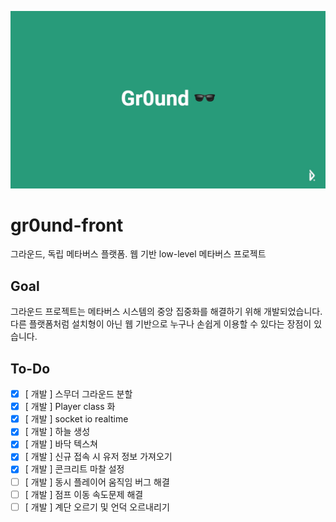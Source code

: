 ![head](./head.jpg)

# gr0und-front
그라운드, 독립 메타버스 플랫폼. 웹 기반 low-level 메타버스 프로젝트

## Goal
그라운드 프로젝트는 메타버스 시스템의 중앙 집중화를 해결하기 위해 개발되었습니다. 다른 플랫폼처럼 설치형이 아닌 웹 기반으로 누구나 손쉽게 이용할 수 있다는 장점이 있습니다.

## To-Do

* [x] [ 개발 ] 스무더 그라운드 분할
* [x] [ 개발 ] Player class 화
* [x] [ 개발 ] socket io realtime
* [x] [ 개발 ] 하늘 생성
* [x] [ 개발 ] 바닥 텍스쳐
* [x] [ 개발 ] 신규 접속 시 유저 정보 가져오기
* [x] [ 개발 ] 콘크리트 마찰 설정
* [ ] [ 개발 ] 동시 플레이어 움직임 버그 해결
* [ ] [ 개발 ] 점프 이동 속도문제 해결
* [ ] [ 개발 ] 계단 오르기 및 언덕 오르내리기
